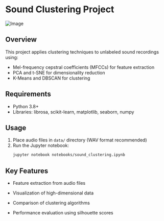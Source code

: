 # Sound Clustering Project

![Image](https://github.com/user-attachments/assets/d6cc9e9f-2cb8-4054-9dc0-67855710c0a4)

## Overview
This project applies clustering techniques to unlabeled sound recordings using:
- Mel-frequency cepstral coefficients (MFCCs) for feature extraction
- PCA and t-SNE for dimensionality reduction
- K-Means and DBSCAN for clustering

## Requirements
- Python 3.8+
- Libraries: librosa, scikit-learn, matplotlib, seaborn, numpy

## Usage
1. Place audio files in `data/` directory (WAV format recommended)
2. Run the Jupyter notebook:
   ```bash
   jupyter notebook notebooks/sound_clustering.ipynb
   ```

## Key Features
- Feature extraction from audio files

- Visualization of high-dimensional data

- Comparison of clustering algorithms

- Performance evaluation using silhouette scores
